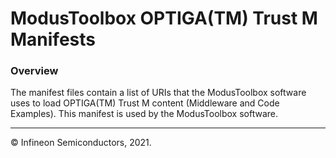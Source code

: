 # ModusToolbox OPTIGA(TM) Trust M Manifests

### Overview
The manifest files contain a list of URIs that the ModusToolbox software uses to load OPTIGA(TM) Trust M content (Middleware and Code Examples). This manifest is used by the ModusToolbox software.

---
© Infineon Semiconductors, 2021.
